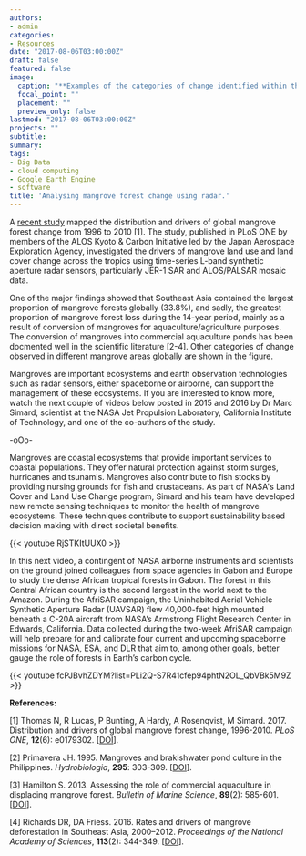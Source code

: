 ```yaml
---
authors:
- admin
categories:
- Resources
date: "2017-08-06T03:00:00Z"
draft: false
featured: false
image:
  caption: "**Examples of the categories of change identified within the color composite imagery.** Changes in mangrove extent were identified through a combination of their color, their shape and the context of the surrounding environment in the composite imagery. a) intact mangroves in Papua, Indonesia b) prior disturbance (aquaculture) at Guayaquil, Ecuador c) loss of mangrove along the coastline of French Guiana d) colonization of mangrove along the French Guiana coastline e) extensive aquaculture at the Mahakam Delta, East Kalimantan, Indonesia f) mangrove dieback in West Papua, Indonesia g) logging within the managed Matang forest reserve, Perak, Malaysia h) prior and on-going agriculture in Sumatra. Imagery copyright of JAXA. [https://doi.org/10.1371/journal.pone.0179302.g001](https://doi.org/10.1371/journal.pone.0179302.g001)"
  focal_point: ""
  placement: ""
  preview_only: false
lastmod: "2017-08-06T03:00:00Z"
projects: ""
subtitle:
summary:
tags:
- Big Data
- cloud computing
- Google Earth Engine
- software
title: 'Analysing mangrove forest change using radar.'
---
```

A [recent study](https://doi.org/10.1371/journal.pone.0179302) mapped the distribution and drivers of global mangrove forest change from 1996 to 2010 [1]. The study, published in PLoS ONE by members of the ALOS Kyoto & Carbon Initiative led by the Japan Aerospace Exploration Agency, investigated the drivers of mangrove land use and land cover change across the tropics using time-series L-band synthetic aperture radar sensors, particularly JER-1 SAR and ALOS/PALSAR mosaic data.

One of the major findings showed that Southeast Asia contained the largest proportion of mangrove forests globally (33.8%), and sadly, the greatest proportion of mangrove forest loss during the 14-year period, mainly as a result of conversion of mangroves for aquaculture/agriculture purposes. The conversion of mangroves into commercial aquaculture ponds has been docmented well in the scientific literature [2-4]. Other categories of change observed in different mangrove areas globally are shown in the figure.

Mangroves are important ecosystems and earth observation technologies such as radar sensors, either spaceborne or airborne, can support the management of these ecosystems. If you are interested to know more, watch the next couple of videos below posted in 2015 and 2016 by Dr Marc Simard, scientist at the NASA Jet Propulsion Laboratory, California Institute of Technology, and one of the co-authors of the study.

-oOo-

Mangroves are coastal ecosystems that provide important services to coastal populations. They offer natural protection against storm surges, hurricanes and tsunamis. Mangroves also contribute to fish stocks by providing nursing grounds for fish and crustaceans. As part of NASA's Land Cover and Land Use Change program, Simard and his team have developed new remote sensing techniques to monitor the health of mangrove ecosystems. These techniques contribute to support sustainability based decision making with direct societal benefits.

{{< youtube RjSTKItUUX0 >}}

In this next video, a contingent of NASA airborne instruments and scientists on the ground joined colleagues from space agencies in Gabon and Europe to study the dense African tropical forests in Gabon. The forest in this Central African country is the second largest in the world next to the Amazon. During the AfriSAR campaign, the Uninhabited Aerial Vehicle Synthetic Aperture Radar (UAVSAR) flew 40,000-feet high mounted beneath a C-20A aircraft from NASA’s Armstrong Flight Research Center in Edwards, California. Data collected during the two-week AfriSAR campaign will help prepare for and calibrate four current and upcoming spaceborne missions for NASA, ESA, and DLR that aim to, among other goals, better gauge the role of forests in Earth’s carbon cycle.

{{< youtube fcPJBvhZDYM?list=PLi2Q-S7R41cfep94phtN2OL_QbVBk5M9Z >}}

**References:**

[1] Thomas N, R Lucas, P Bunting, A Hardy, A Rosenqvist, M Simard. 2017. Distribution and drivers of global mangrove forest change, 1996-2010. *PLoS ONE*, **12**(6): e0179302. [[DOI](https://dx.doi.org/10.1371/journal.pone.0179302)].

[2] Primavera JH. 1995. Mangroves and brakishwater pond culture in the Philippines. *Hydrobiologia*, **295**: 303-309. [[DOI](http://dx.doi.org/10.1007/BF00029137)].

[3] Hamilton S. 2013. Assessing the role of commercial aquaculture in displacing mangrove forest. *Bulletin of Marine Science*, **89**(2): 585-601. [[DOI](http://dx.doi.org/10.5343/bms.2012.1069)].

[4] Richards DR, DA Friess. 2016. Rates and drivers of mangrove deforestation in Southeast Asia, 2000–2012. *Proceedings of the National Academy of Sciences*, **113**(2): 344-349. [[DOI](http://dx.doi.org/10.1073/pnas.1510272113)].
